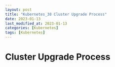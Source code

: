 ```yaml
---
layout: post
title: "Kubernetes_38 Cluster Upgrade Process"
date: 2023-01-13
last_modified_at: 2023-01-13
categories: [Kubernetes]
tags: [Kubernetes]
---
```


# Cluster Upgrade Process
